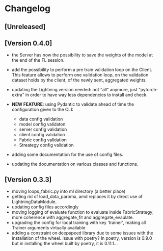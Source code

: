 # Changelog

## [Unreleased]

## [Version 0.4.0]

* the Server has now the possibility to save the weights of the model at the end of the FL session.
* add the possibility to perform a pre train validation loop on the Client. This feature allows to perform one validation loop, on the validation dataset holds by the client, of the newly sent, aggregated weights.
* updating the Lightning version needed: not "all" anymore, just "pytorch-extra" in order to have way less dependencies to install and check.

* **NEW FEATURE**: using Pydantic to validate ahead of time the configuration given to the CLI:
    - data config validation
    - model config validaton
    - server config validation
    - client config validation
    - Fabric config validation
    - Streategy config validation
* adding some documentation for the use of config files.
* updating the documentation on various classes and functions.

## [Version 0.3.3]

* moving loops_fabric.py into ml directory (a better place)
* getting rid of load_data_paroma, amd replaces it by direct use of LightningDataModule.
* updating config files accordingly
* moving logging of evaluate function to evaluate inside FabricStrategy; more coherence with aggregate_fit and aggregate_evaulate.
* upgrading the config for local training with key 'trainer', making all Trainer arguments virtually available 
* adding a constraint on deepspeed library due to some issues with the installation of the wheel. Issue with poetry? In poetry, version is 0.9.0 but in installing the wheel built by poetry, it is 0.11.1...